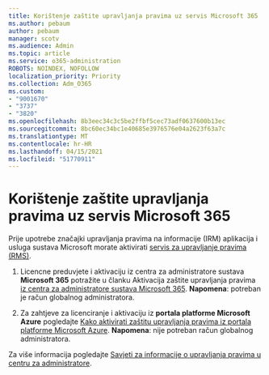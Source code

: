 ```yaml
---
title: Korištenje zaštite upravljanja pravima uz servis Microsoft 365
ms.author: pebaum
author: pebaum
manager: scotv
ms.audience: Admin
ms.topic: article
ms.service: o365-administration
ROBOTS: NOINDEX, NOFOLLOW
localization_priority: Priority
ms.collection: Adm_O365
ms.custom:
- "9001670"
- "3737"
- "3820"
ms.openlocfilehash: 8b3eec34c3c5be2ffbf5cec73adf0637600b13ec
ms.sourcegitcommit: 8bc60ec34bc1e40685e3976576e04a2623f63a7c
ms.translationtype: MT
ms.contentlocale: hr-HR
ms.lasthandoff: 04/15/2021
ms.locfileid: "51770911"
---
```

# <a name="use-rights-management-protection-with-microsoft-365"></a>Korištenje zaštite upravljanja pravima uz servis Microsoft 365

Prije upotrebe značajki upravljanja pravima na informacije (IRM) aplikacija i usluga sustava Microsoft morate aktivirati [servis za upravljanje pravima (RMS)](https://docs.microsoft.com/azure/information-protection/what-is-azure-rms).

1. Licencne preduvjete i aktivaciju iz centra za administratore sustava **Microsoft 365** potražite u članku Aktivacija zaštite upravljanja pravima [iz centra za administratore sustava Microsoft 365](https://docs.microsoft.com/azure/information-protection/activate-office365). **Napomena**: potreban je račun globalnog administratora.

2. Za zahtjeve za licenciranje i aktivaciju iz **portala platforme Microsoft Azure** pogledajte [Kako aktivirati zaštitu upravljanja pravima iz portala platforme Microsoft Azure](https://docs.microsoft.com/azure/information-protection/activate-azure). **Napomena**: nije potreban račun globalnog administratora.

Za više informacija pogledajte [Savjeti za informacije o upravljanja pravima u centru za administratore](https://docs.microsoft.com/office365/enterprise/activate-rms-in-office-365).
